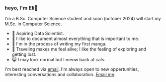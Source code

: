 ### heyo, I'm Eli👋
I'm a B.Sc. Computer Science student and soon (october 2024) will start my M.Sc. in Computer Science.
- 🥼 Aspiring Data Scientist.
- 📃 I like to document almost everything that is important to me.
- 📝 I'm in the process of writing my first manga.
- 🧳 Traveling makes me feel alive; I like the feeling of exploring and getting lost.
- 😸 I may look normal but I meow back at cats.

I'm best reached via [email](ackermaneli9@gmail.com). I'm always open to new oppertunities, interesting conversations and collaboration.  [Email me](mailto:ackermaneli9@gmail.com).
